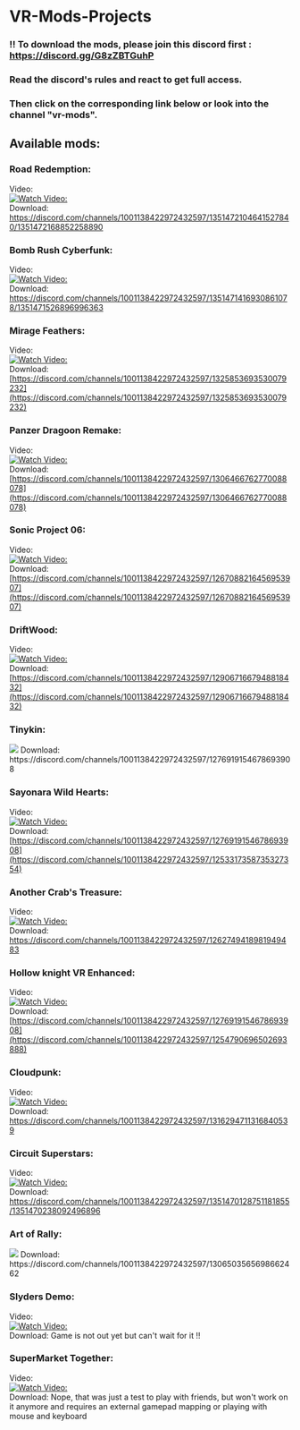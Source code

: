 # VR-Mods-Projects

### !! To download the mods, please join this discord first : https://discord.gg/G8zZBTGuhP
### Read the discord's rules and react to get full access.
### Then click on the corresponding link below or look into the channel "vr-mods".

## Available mods:

### Road Redemption:</br>
Video:</br>
[![Watch Video:](https://img.youtube.com/vi/1mc8WCVF9Yg/0.jpg)](https://youtu.be/1mc8WCVF9Yg)
</br>
Download: https://discord.com/channels/1001138422972432597/1351472104641527840/1351472168852258890

### Bomb Rush Cyberfunk:</br>
Video:</br>
[![Watch Video:](https://img.youtube.com/vi/Pll1WT237xk/0.jpg)](https://www.youtube.com/watch?v=Pll1WT237xk)
</br>
Download: https://discord.com/channels/1001138422972432597/1351471416930861078/1351471526896996363

### Mirage Feathers:</br>
Video:</br>
[![Watch Video:](https://img.youtube.com/vi/-Kt735De5WI/0.jpg)](https://www.youtube.com/watch?v=-Kt735De5WI)
</br>
Download: [https://discord.com/channels/1001138422972432597/1325853693530079232](https://discord.com/channels/1001138422972432597/1325853693530079232)

### Panzer Dragoon Remake:</br>
Video:</br>
[![Watch Video:](https://img.youtube.com/vi/tIqKJ3-vjHU/0.jpg)](https://www.youtube.com/watch?v=tIqKJ3-vjHU)
</br>
Download: [https://discord.com/channels/1001138422972432597/1306466762770088078](https://discord.com/channels/1001138422972432597/1306466762770088078)

### Sonic Project 06:</br>
Video:</br>
[![Watch Video:](https://img.youtube.com/vi/OTHkTsVUAXE/0.jpg)](https://www.youtube.com/watch?v=OTHkTsVUAXE)
</br>
Download: [https://discord.com/channels/1001138422972432597/1267088216456953907](https://discord.com/channels/1001138422972432597/1267088216456953907)

### DriftWood:</br>
Video:</br>
[![Watch Video:](https://img.youtube.com/vi/5Q13RYYmCfg/0.jpg)](https://www.youtube.com/watch?v=5Q13RYYmCfg)
</br>
Download: [https://discord.com/channels/1001138422972432597/1290671667948818432](https://discord.com/channels/1001138422972432597/1290671667948818432)

### Tinykin:</br>
<img src="https://shared.fastly.steamstatic.com/store_item_assets/steam/apps/1599020/header.jpg"/>
Download: https://discord.com/channels/1001138422972432597/1276919154678693908

### Sayonara Wild Hearts:</br>
Video:</br>
[![Watch Video:](https://img.youtube.com/vi/Zcg-dsjjyYs/0.jpg)](https://www.youtube.com/watch?v=Zcg-dsjjyYs)
</br>
Download: [https://discord.com/channels/1001138422972432597/1276919154678693908](https://discord.com/channels/1001138422972432597/1253317358735327354)

### Another Crab's Treasure:</br>
Video:</br>
[![Watch Video:](https://img.youtube.com/vi/uiT3rGXSBrM/0.jpg)](https://www.youtube.com/watch?v=uiT3rGXSBrM)
</br>
Download: https://discord.com/channels/1001138422972432597/1262749418981949483

### Hollow knight VR Enhanced:</br>
Video:</br>
[![Watch Video:](https://img.youtube.com/vi/6b_GGwASDWo/0.jpg)](https://www.youtube.com/watch?v=6b_GGwASDWo)
</br>
Download: [https://discord.com/channels/1001138422972432597/1276919154678693908](https://discord.com/channels/1001138422972432597/1254790696502693888)

### Cloudpunk:</br>
Video:</br>
[![Watch Video:](https://img.youtube.com/vi/aW_UTxKZjRs/0.jpg)](https://www.youtube.com/watch?v=aW_UTxKZjRs)
</br>
Download: https://discord.com/channels/1001138422972432597/1316294711316840539

### Circuit Superstars:</br>
Video:</br>
[![Watch Video:](https://img.youtube.com/vi/ZRt0-P-c4vU/0.jpg)](https://www.youtube.com/watch?v=ZRt0-P-c4vU)
</br>
Download: https://discord.com/channels/1001138422972432597/1351470128751181855/1351470238092496896

### Art of Rally:</br>
<img src="https://shared.cloudflare.steamstatic.com/store_item_assets/steam/apps/550320/header.jpg"/>
Download: https://discord.com/channels/1001138422972432597/1306503565698662462

### Slyders Demo:</br>
Video:</br>
[![Watch Video:](https://img.youtube.com/vi/8Xj_V57cFiY/0.jpg)](https://www.youtube.com/watch?v=8Xj_V57cFiY)
</br>
Download: Game is not out yet but can't wait for it !!

### SuperMarket Together:</br>
Video:</br>
[![Watch Video:](https://img.youtube.com/vi/k98VAyI1r3M/0.jpg)](https://www.youtube.com/watch?v=k98VAyI1r3M)
</br>
Download: Nope, that was just a test to play with friends, but won't work on it anymore and requires an external gamepad mapping or playing with mouse and keyboard
